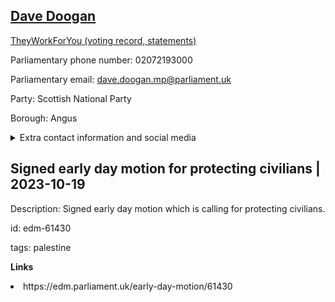 ## <a href="https://members.parliament.uk/member/4736/contact">Dave Doogan</a>

<a href="https://www.theyworkforyou.com/mp/25796/dave_doogan/angus">TheyWorkForYou (voting record, statements)</a> 

Parliamentary phone number: 02072193000 

Parliamentary email: dave.doogan.mp@parliament.uk 

Party: Scottish National Party 

Borough: Angus 

<details><summary>Extra contact information and social media</summary> 
<li>Website: https://davedoogan.scot</li>
<li>Twitter: https://twitter.com/davedoogansnp</li>
<li>Constituency office phone number: 01241815330</li>
<li>Constituency office email:</li>
<li>Facebook: https://www.facebook.com/davedooganMP/</li>
<li>Instagram:</li>
<li>Youtube:</li>
<li>Linkedin:</li>
<li>Government department phone number:</li>
<li>Government department email:</li>
<li>Threads:</li>
<li>Party office phone number:</li>
<li>Party office email:</li>
<li>Tiktok:</li>
</details>

## Signed early day motion for protecting civilians | 2023-10-19

Description: Signed early day motion which is calling for protecting civilians. 
 
id: edm-61430 

tags: palestine 

**Links** 
 <li>https://edm.parliament.uk/early-day-motion/61430</li>
